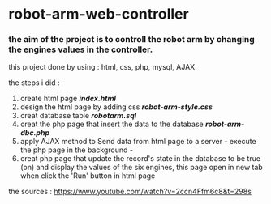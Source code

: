 # robot-arm-web-controller

### the aim of the project is to controll the robot arm by changing the engines values in the controller.

this project done by using : html, css, php, mysql, AJAX.

the steps i did :
1. create html page ***index.html***
2. design the html page by adding css ***robot-arm-style.css***
3. creat database table ***robotarm.sql***
4. creat the php page that insert the data to the database ***robot-arm-dbc.php***
5. apply AJAX method to Send data from html page to a server - execute the php page in the background -
6. creat php page that update the record's state in the database to be true (on) and display the values of the six engines, this page open in new tab when click the 'Run' button in html page 

the sources :
https://www.youtube.com/watch?v=2ccn4Ffm6c8&t=298s
